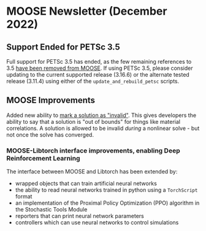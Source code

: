 # MOOSE Newsletter (December 2022)

## Support Ended for PETSc 3.5

Full support for PETSc 3.5 has ended, as the few remaining references to 3.5
[have been removed from MOOSE](https://github.com/idaholab/moose/pull/22829). If using PETSc 3.5,
please consider updating to the current supported release (3.16.6) or the alternate tested release
(3.11.4) using either of the `update_and_rebuild_petsc` scripts.

## MOOSE Improvements

Added new ability to [mark a solution as "invalid"](framework:source/interfaces/SolutionInvalidInterface.md).
This gives developers the ability to say that a solution is "out of bounds" for things like material
correlations.  A solution is allowed to be invalid _during_ a nonlinear solve - but not once the solve
has converged.

### MOOSE-Libtorch interface improvements, enabling Deep Reinforcement Learning

The interface between MOOSE and Libtorch has been extended by:

 - wrapped objects that can train artificial neural networks
 - the ability to read neural networks trained in python using a `TorchScript` format
 - an implementation of the Proximal Policy Optimization (PPO) algorithm in the Stochastic Tools Module
 - reporters that can print neural network parameters
 - controllers which can use neural networks to control simulations
